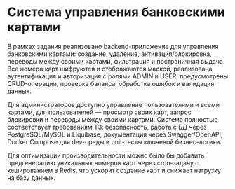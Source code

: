 # Система управления банковскими картами
В рамках задания реализовано backend-приложение для управления банковскими картами: 
создание, удаление, активация/блокировка, переводы между своими картами, фильтрация и постраничная выдача. 
Все номера карт шифруются и отображаются маской, реализована аутентификация и авторизация с ролями ADMIN и USER, предусмотрены CRUD-операции, проверка баланса, обработка ошибок и валидация данных.

Для администраторов доступно управление пользователями и всеми картами, для пользователей — просмотр своих карт, запрос блокировки и переводы между своими картами. 
Система полностью соответствует требованиям ТЗ: безопасность, работа с БД через PostgreSQL/MySQL и Liquibase, документация через Swagger/OpenAPI, Docker Compose для dev-среды и unit-тесты ключевой бизнес-логики.

Для оптимизации производительности можно было бы добавить предгенерацию уникальных номеров карт через cron-задачу с кешированием в Redis, что ускорит создание карт и снижает нагрузку на базу данных.
